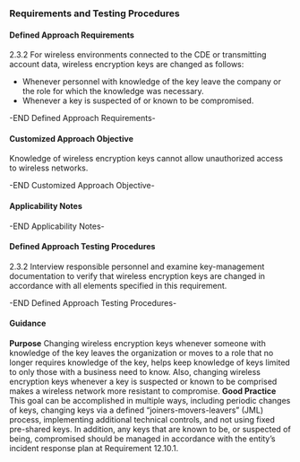 ### Requirements and Testing Procedures

#### Defined Approach Requirements
2.3.2 For wireless environments connected to the CDE or transmitting account data, wireless encryption keys are changed as follows:
- Whenever personnel with knowledge of the key leave the company or the role for which the knowledge was necessary.
- Whenever a key is suspected of or known to be compromised.

-END Defined Approach Requirements- 
#### Customized Approach Objective
Knowledge of wireless encryption keys cannot allow unauthorized access to wireless networks.

-END Customized Approach Objective- 
#### Applicability Notes



-END Applicability Notes- 
#### Defined Approach Testing Procedures
2.3.2 Interview responsible personnel and examine key-management documentation to verify that wireless encryption keys are changed in accordance with all elements specified in this requirement.

-END Defined Approach Testing Procedures- 
#### Guidance
**Purpose**
Changing wireless encryption keys whenever someone with knowledge of the key leaves the organization or moves to a role that no longer requires knowledge of the key, helps keep knowledge of keys limited to only those with a business need to know.
Also, changing wireless encryption keys whenever a key is suspected or known to be comprised makes a wireless network more resistant to compromise.
**Good Practice**
This goal can be accomplished in multiple ways, including periodic changes of keys, changing keys via a defined “joiners-movers-leavers” (JML) process, implementing additional technical controls, and not using fixed pre-shared keys.
In addition, any keys that are known to be, or suspected of being, compromised should be managed in accordance with the entity’s incident response plan at Requirement 12.10.1.